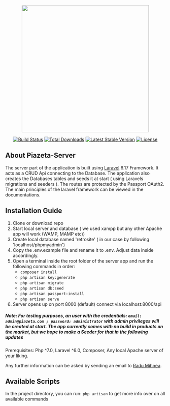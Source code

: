 <p align="center"><img src="https://res.cloudinary.com/dtfbvvkyp/image/upload/v1566331377/laravel-logolockup-cmyk-red.svg" width="400"></p>

<p align="center">
<a href="https://travis-ci.org/laravel/framework"><img src="https://travis-ci.org/laravel/framework.svg" alt="Build Status"></a>
<a href="https://packagist.org/packages/laravel/framework"><img src="https://poser.pugx.org/laravel/framework/d/total.svg" alt="Total Downloads"></a>
<a href="https://packagist.org/packages/laravel/framework"><img src="https://poser.pugx.org/laravel/framework/v/stable.svg" alt="Latest Stable Version"></a>
<a href="https://packagist.org/packages/laravel/framework"><img src="https://poser.pugx.org/laravel/framework/license.svg" alt="License"></a>
</p>

## About Piazeta-Server

The server part of the application is built using [Laravel](https://laravel.com) 6.17 Framework. It acts as a CRUD Api connecting to the Database. The application also creates the Databases tables and seeds it at start ( using Laravels migrations and seeders ). The routes are protected by the Passport OAuth2. The main principles of the laravel framework can be viewed in the documentations.

## Installation Guide

1) Clone or download repo
2) Start local server and database ( we used xampp but any other Apache app will work (WAMP, MAMP etc))
3) Create local database named 'retrosite' ( in our case by following 'localhost/phpmyadmin')
4) Copy the .env.example file and rename it to .env. Adjust data inside accordingly.
5) Open a terminal inside the root folder of the server app and run the following commands in order:
     * `composer install`
     * `php artisan key:generate`
     * `php artisan migrate`
     * `php artisan db:seed`
     * `php artisan passport:install`
     * `php artisan serve`
6) Server opens up on port 8000 (default) connect via localhost:8000/api

##### Note: For testing purposes, an user with the credentials: `email: admin@piazeta.com ; password: administrator` with admin privileges will be created at start. The app currently comes with no build in products on the market, but we hope to make a Seeder for that in the following updates

Prerequisites: Php ^7.0, Laravel ^6.0, Composer, Any local Apache server of your liking.

Any further information can be asked by sending an email to [Radu Mihnea](mailto:radumihneaa@gmail.com).

## Available Scripts

In the project directory, you can run: `php artisan` to get more info over on all available commands
